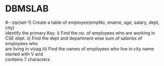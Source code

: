 # DBMSLAB

#--zip(set-1)
Create a table of employee(empNo, ename, age, salary, dept, city)		                
Identify the primary Key. 
i)   Find the no. of employees who are working in CSE dept.
ii)  Find the dept and department wise sum of salaries of employees who    
     are living   in vizag
iii) Find the names of employees who live in city name started with V and  
       contains 7 characters
